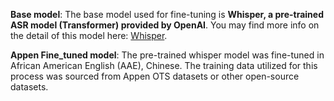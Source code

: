 **Base model**: The base model used for fine-tuning is **Whisper, a pre-trained ASR model (Transformer) provided by OpenAI**. You may find more info on the detail of this model here: [Whisper](https://openai.com/research/whisper).



**Appen Fine_tuned model**: The pre-trained whisper model was fine-tuned in African American English (AAE), Chinese. The training data utilized for this process was sourced from Appen OTS datasets or other open-source datasets.
